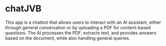 # chatJVB
This app is a chatbot that allows users to interact with an AI assistant, either through general conversation or by uploading a PDF for content-based questions. The AI processes the PDF, extracts text, and provides answers based on the document, while also handling general queries.
